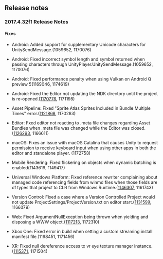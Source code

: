 ## Release notes

### 2017.4.32f1 Release Notes

#### Fixes

-   Android: Added support for supplementary Unicode characters for UnitySendMessage.(1059652, 1170076)

-   Android: Fixed incorrect symbol length and symbol returned when passing characters through UnityPlayer.UnitySendMessage.(1059652, 1170076)

-   Android: Fixed performance penalty when using Vulkan on Android Q preview 5(1169046, 1174619)

-   Android: Fixed the Editor not updating the NDK directory until the project is re-opened.([1170776](https://issuetracker.unity3d.com/issues/android-2017-dot-4-editor-doesnt-update-ndks-directory-until-the-project-is-re-opened), 1171198)

-   Asset Pipeline: Fixed \"Sprite Atlas Sprites Included in Bundle Multiple Times\" error.([1121868](https://issuetracker.unity3d.com/issues/android-same-atlas-assets-are-being-included-in-asset-bundle-multiple-times-when-bundle-is-built), 1170283)

-   Editor: Fxed editor not reacting to .meta file changes regarding Asset Bundles when .meta file was changed while the Editor was closed.([1126293](https://issuetracker.unity3d.com/issues/editor-does-not-react-to-meta-file-changes-regarding-asset-bundles-when-meta-file-was-changed-while-the-editor-was-closed), 1166611)

-   macOS: Fixes an issue with macOS Catalina that causes Unity to request permission to receive keyboard input when using other apps in both the editor and standalone player. (1172758)

-   Mobile Rendering: Fixed flickering on objects when dynamic batching is enabled(1143619, 1149417)

-   Universal Windows Platform: Fixed reference rewriter complaining about managed code referencing fields from winmd files when those fields are of types that project to CLR from Windows Runtime.([1146307](https://issuetracker.unity3d.com/issues/reference-rewriter-errors-when-building-uwp-against-the-insider-windows-sdk), 1161743)

-   Version Control: Fixed a case where a Version Controlled Project would not update ProjectSettings/ProjectVersion.txt on editor start.([1131599](https://issuetracker.unity3d.com/issues/perforce-reverting-the-projectversion-file-marks-it-as-read-only-preventing-any-further-updates), 1166079)

-   Web: Fixed ArgumentNullException being thrown when yielding and disposing a WWW object.([1117213](https://issuetracker.unity3d.com/issues/argumentnullexception-is-thrown-when-yielding-and-disposing-a-www-object), 1172310)

-   Xbox One: Fixed error in build when setting a custom streaming install manifest file.(1168451, 1171456)

-   XR: Fixed null dereference access to vr eye texture manager instance.([1115371](https://issuetracker.unity3d.com/issues/xr-windowsmr-project-crashes-when-enabling-xrsettings-for-a-second-time), 1171504)
